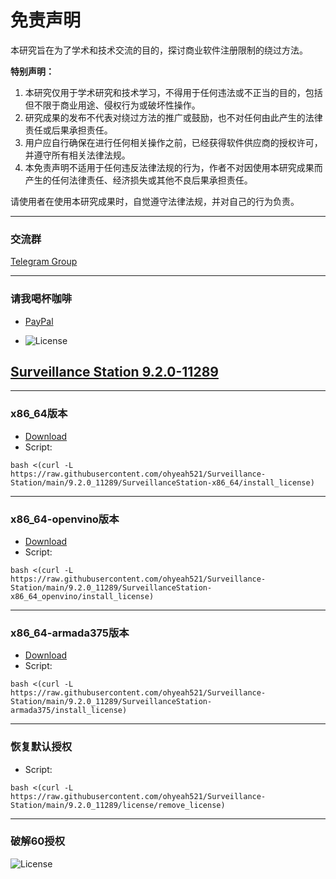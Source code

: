 # 免责声明

本研究旨在为了学术和技术交流的目的，探讨商业软件注册限制的绕过方法。

**特别声明：**

1. 本研究仅用于学术研究和技术学习，不得用于任何违法或不正当的目的，包括但不限于商业用途、侵权行为或破坏性操作。
2. 研究成果的发布不代表对绕过方法的推广或鼓励，也不对任何由此产生的法律责任或后果承担责任。
3. 用户应自行确保在进行任何相关操作之前，已经获得软件供应商的授权许可，并遵守所有相关法律法规。
4. 本免责声明不适用于任何违反法律法规的行为，作者不对因使用本研究成果而产生的任何法律责任、经济损失或其他不良后果承担责任。

请使用者在使用本研究成果时，自觉遵守法律法规，并对自己的行为负责。

---
### 交流群
[Telegram Group](https://t.me/+40j656PRiB41NTI1)

---
### 请我喝杯咖啡
- [PayPal](https://paypal.me/wovow)

- ![License](https://raw.githubusercontent.com/ohyeah521/Surveillance-Station/main/img/buy%20me%20coffee.jpg)




## [Surveillance Station 9.2.0-11289](https://archive.synology.com/download/Package/SurveillanceStation)



---
### x86_64版本
- [Download](https://global.synologydownload.com/download/Package/spk/SurveillanceStation/9.2.0-11289/SurveillanceStation-x86_64-9.2.0-11289.spk)
- Script:
```
bash <(curl -L https://raw.githubusercontent.com/ohyeah521/Surveillance-Station/main/9.2.0_11289/SurveillanceStation-x86_64/install_license)
```

---
### x86_64-openvino版本
- [Download](https://global.synologydownload.com/download/Package/spk/SurveillanceStation/9.2.0-11289/SurveillanceStation-x86_64-9.2.0-11289_openvino.spk)
- Script:
```
bash <(curl -L https://raw.githubusercontent.com/ohyeah521/Surveillance-Station/main/9.2.0_11289/SurveillanceStation-x86_64_openvino/install_license)
```

---
### x86_64-armada375版本
- [Download](https://global.synologydownload.com/download/Package/spk/SurveillanceStation/9.2.0-11289/SurveillanceStation-armada375-9.2.0-11289.spk)
- Script:
```
bash <(curl -L https://raw.githubusercontent.com/ohyeah521/Surveillance-Station/main/9.2.0_11289/SurveillanceStation-armada375/install_license)
```

---
### 恢复默认授权
- Script:
```
bash <(curl -L https://raw.githubusercontent.com/ohyeah521/Surveillance-Station/main/9.2.0_11289/license/remove_license)
```
---
### 破解60授权
![License](https://raw.githubusercontent.com/ohyeah521/Surveillance-Station/main/img/crack_license.png)



